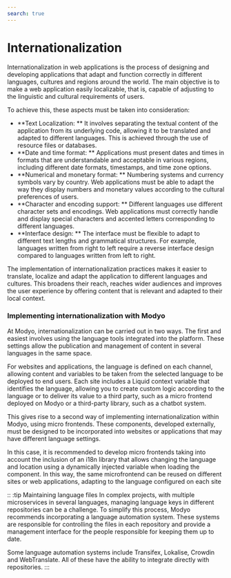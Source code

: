 ```yaml
---
search: true
---
```


# Internationalization

Internationalization in web applications is the process of designing and developing applications that adapt and function correctly in different languages, cultures and regions around the world. The main objective is to make a web application easily localizable, that is, capable of adjusting to the linguistic and cultural requirements of users.

To achieve this, these aspects must be taken into consideration:

- **Text Localization: ** It involves separating the textual content of the application from its underlying code, allowing it to be translated and adapted to different languages. This is achieved through the use of resource files or databases.
- **Date and time format: ** Applications must present dates and times in formats that are understandable and acceptable in various regions, including different date formats, timestamps, and time zone options.
- **Numerical and monetary format: ** Numbering systems and currency symbols vary by country. Web applications must be able to adapt the way they display numbers and monetary values according to the cultural preferences of users.
- **Character and encoding support: ** Different languages use different character sets and encodings. Web applications must correctly handle and display special characters and accented letters corresponding to different languages.
- **Interface design: ** The interface must be flexible to adapt to different text lengths and grammatical structures. For example, languages written from right to left require a reverse interface design compared to languages written from left to right.

The implementation of internationalization practices makes it easier to translate, localize and adapt the application to different languages and cultures. This broadens their reach, reaches wider audiences and improves the user experience by offering content that is relevant and adapted to their local context.

### Implementing internationalization with Modyo

At Modyo, internationalization can be carried out in two ways. The first and easiest involves using the language tools integrated into the platform. These settings allow the publication and management of content in several languages in the same space.

For websites and applications, the language is defined on each channel, allowing content and variables to be taken from the selected language to be deployed to end users. Each site includes a Liquid context variable that identifies the language, allowing you to create custom logic according to the language or to deliver its value to a third party, such as a micro frontend deployed on Modyo or a third-party library, such as a chatbot system.

This gives rise to a second way of implementing internationalization within Modyo, using micro frontends. These components, developed externally, must be designed to be incorporated into websites or applications that may have different language settings.

In this case, it is recommended to develop micro frontends taking into account the inclusion of an i18n library that allows changing the language and location using a dynamically injected variable when loading the component. In this way, the same microfrontend can be reused on different sites or web applications, adapting to the language configured on each site


:: :tip Maintaining language files
In complex projects, with multiple microservices in several languages, managing language keys in different repositories can be a challenge. To simplify this process, Modyo recommends incorporating a language automation system. These systems are responsible for controlling the files in each repository and provide a management interface for the people responsible for keeping them up to date.

Some language automation systems include Transifex, Lokalise, Crowdin and WebTranslate. All of these have the ability to integrate directly with repositories.
:::
